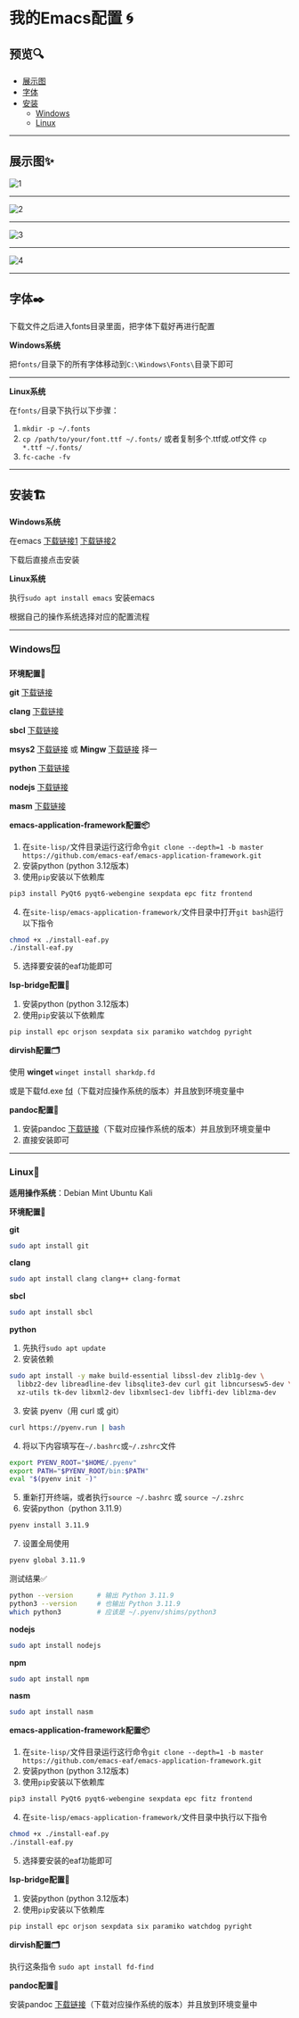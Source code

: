 # 我的Emacs配置 🌀

## 预览🔍
* [展示图](#展示图)
* [字体](#字体)
* [安装](#安装)
  * [Windows](#Windows)
  * [Linux](#Linux)
****

## 展示图✨

![1](https://github.com/user-attachments/assets/5077dd1c-c452-44a4-b8d3-23871d30e1a3)
****
![2](https://github.com/user-attachments/assets/adc953af-35c8-45f4-9c0b-b4f79d72fd3f)
****
![3](https://github.com/user-attachments/assets/83e40f7c-9f80-450f-b07f-0e4bbbbda241)
****
![4](https://github.com/user-attachments/assets/ccc7c4e6-8330-455a-89a3-16f46886c3f8)
****

## 字体✒️
下载文件之后进入fonts目录里面，把字体下载好再进行配置

**Windows系统**

把`fonts/`目录下的所有字体移动到`C:\Windows\Fonts\`目录下即可
****

**Linux系统**

在`fonts/`目录下执行以下步骤：
1. `mkdir -p ~/.fonts`
2. `cp /path/to/your/font.ttf ~/.fonts/` 或者复制多个.ttf或.otf文件 `cp *.ttf ~/.fonts/`
3. `fc-cache -fv`
****

## 安装🏗️

**Windows系统**

在emacs [下载链接1](https://ftp.gnu.org/gnu/emacs/windows/) [下载链接2](https://mirror.ossplanet.net/gnu/emacs/windows/)

下载后直接点击安装

**Linux系统**

执行`sudo apt install emacs` 安装emacs

根据自己的操作系统选择对应的配置流程
****

### Windows🪟
**环境配置🎁**

**git** [下载链接](https://git-scm.com/downloads/win)

**clang** [下载链接](https://releases.llvm.org/download.html)

**sbcl** [下载链接](https://www.sbcl.org/platform-table.html)

**msys2** [下载链接](https://www.msys2.org/) 或 **Mingw** [下载链接](https://sourceforge.net/projects/mingw/) 择一

**python** [下载链接](https://www.python.org/downloads/)

**nodejs** [下载链接](https://nodejs.org/zh-cn/download)

**masm** [下载链接](https://www.masm32.com/download.htm)

**emacs-application-framework配置📦**

1. 在`site-lisp/`文件目录运行这行命令`git clone --depth=1 -b master https://github.com/emacs-eaf/emacs-application-framework.git`
2. 安装python (python 3.12版本)
3. 使用`pip`安装以下依赖库
```bash
pip3 install PyQt6 pyqt6-webengine sexpdata epc fitz frontend
```
4. 在`site-lisp/emacs-application-framework/`文件目录中打开`git bash`运行以下指令
```bash
chmod +x ./install-eaf.py
./install-eaf.py
```
5. 选择要安装的eaf功能即可

**lsp-bridge配置🌉**
1. 安装python (python 3.12版本)
2. 使用`pip`安装以下依赖库
```bash
pip install epc orjson sexpdata six paramiko watchdog pyright
```

**dirvish配置🗂️**

使用 **winget** `winget install sharkdp.fd`

或是下载fd.exe [fd](https://github.com/sharkdp/fd/releases)（下载对应操作系统的版本）并且放到环境变量中

**pandoc配置📑**

1. 安装pandoc [下载链接](https://github.com/jgm/pandoc/releases)（下载对应操作系统的版本）并且放到环境变量中
2. 直接安装即可
****

### Linux🐧
**适用操作系统**：Debian Mint Ubuntu Kali

**环境配置🎁**

**git**
```bash
sudo apt install git
```

**clang**
```bash
sudo apt install clang clang++ clang-format
```

**sbcl**
```bash
sudo apt install sbcl
```

**python**
1. 先执行`sudo apt update`
2. 安装依赖
```bash
sudo apt install -y make build-essential libssl-dev zlib1g-dev \
  libbz2-dev libreadline-dev libsqlite3-dev curl git libncursesw5-dev \
  xz-utils tk-dev libxml2-dev libxmlsec1-dev libffi-dev liblzma-dev
```
3. 安装 pyenv（用 curl 或 git）
```bash
curl https://pyenv.run | bash
```
4. 将以下内容填写在`~/.bashrc`或`~/.zshrc`文件
```bash
export PYENV_ROOT="$HOME/.pyenv"
export PATH="$PYENV_ROOT/bin:$PATH"
eval "$(pyenv init -)"
```
5. 重新打开终端，或者执行`source ~/.bashrc` 或 `source ~/.zshrc`
6. 安装python（python 3.11.9）
```bash
pyenv install 3.11.9
```
7. 设置全局使用
```bash
pyenv global 3.11.9
```
测试结果✅
```bash
python --version      # 输出 Python 3.11.9
python3 --version     # 也输出 Python 3.11.9
which python3         # 应该是 ~/.pyenv/shims/python3
```

**nodejs**
```bash
sudo apt install nodejs
```

**npm**
```bash
sudo apt install npm
```

**nasm**
```bash
sudo apt install nasm
```

**emacs-application-framework配置📦**

1. 在`site-lisp/`文件目录运行这行命令`git clone --depth=1 -b master https://github.com/emacs-eaf/emacs-application-framework.git`
2. 安装python (python 3.12版本)
3. 使用`pip`安装以下依赖库
```bash
pip3 install PyQt6 pyqt6-webengine sexpdata epc fitz frontend
```
4. 在`site-lisp/emacs-application-framework/`文件目录中执行以下指令
```bash
chmod +x ./install-eaf.py
./install-eaf.py
```
5. 选择要安装的eaf功能即可

**lsp-bridge配置🌉**
1. 安装python (python 3.12版本)
2. 使用`pip`安装以下依赖库
```bash
pip install epc orjson sexpdata six paramiko watchdog pyright
```

**dirvish配置🗂️**

执行这条指令 `sudo apt install fd-find` 

**pandoc配置📑**

安装pandoc [下载链接](https://github.com/jgm/pandoc/releases)（下载对应操作系统的版本）并且放到环境变量中


